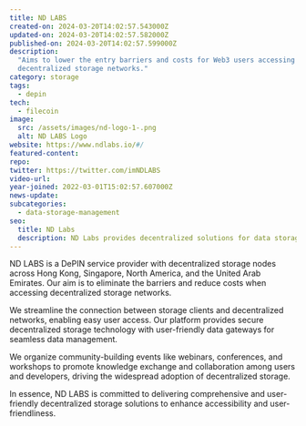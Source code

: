 ```yaml
---
title: ND LABS
created-on: 2024-03-20T14:02:57.543000Z
updated-on: 2024-03-20T14:02:57.582000Z
published-on: 2024-03-20T14:02:57.599000Z
description:
  "Aims to lower the entry barriers and costs for Web3 users accessing
  decentralized storage networks."
category: storage
tags:
  - depin
tech:
  - filecoin
image:
  src: /assets/images/nd-logo-1-.png
  alt: ND LABS Logo
website: https://www.ndlabs.io/#/
featured-content:
repo:
twitter: https://twitter.com/imNDLABS
video-url:
year-joined: 2022-03-01T15:02:57.607000Z
news-update:
subcategories:
  - data-storage-management
seo:
  title: ND Labs
  description: ND Labs provides decentralized solutions for data storage and management.
---
```


ND LABS is a DePIN service provider with decentralized storage nodes across Hong Kong, Singapore, North America, and the United Arab Emirates. Our aim is to eliminate the barriers and reduce costs when accessing decentralized storage networks.

We streamline the connection between storage clients and decentralized networks, enabling easy user access. Our platform provides secure decentralized storage technology with user-friendly data gateways for seamless data management.

We organize community-building events like webinars, conferences, and workshops to promote knowledge exchange and collaboration among users and developers, driving the widespread adoption of decentralized storage.

In essence, ND LABS is committed to delivering comprehensive and user-friendly decentralized storage solutions to enhance accessibility and user-friendliness.
